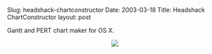 Slug: headshack-chartconstructor
Date: 2003-03-18
Title: Headshack ChartConstructor
layout: post

Gantt and PERT chart maker for OS X.

<div align="center"><a href="http://www.headshack.com/software/chartConstructor/"><img border="0" src="https://www.headshack.com/media/chartConstructor/ganttScreenSmall.jpg" /></a></div>
